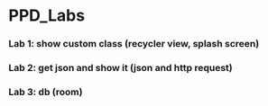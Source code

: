 # PPD_Labs
### Lab 1: show custom class (recycler view, splash screen)
### Lab 2: get json and show it (json and http request)
### Lab 3: db (room)

